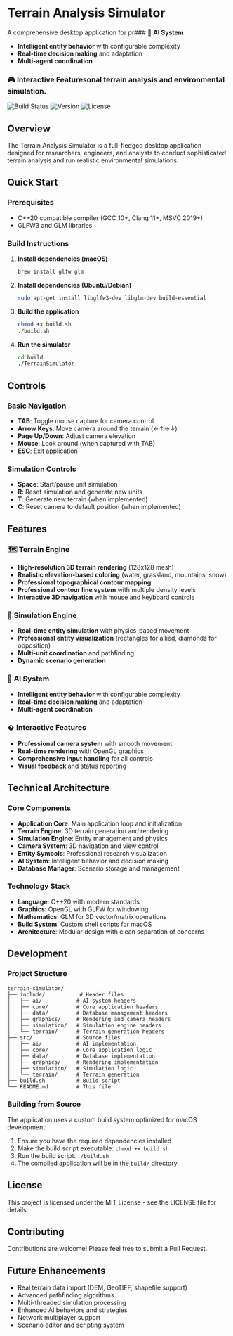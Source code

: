 # Terrain Analysis Simulator

A comprehensive desktop application for pr### 🤖 **AI System**
- **Intelligent entity behavior** with configurable complexity
- **Real-time decision making** and adaptation
- **Multi-agent coordination**

### 🎮 **Interactive Features**onal terrain analysis and environmental simulation.

![Build Status](https://img.shields.io/badge/build-passing-brightgreen)
![Version](https://img.shields.io/badge/version-1.0.0-blue)
![License](https://img.shields.io/badge/license-MIT-green)

## Overview

The Terrain Analysis Simulator is a full-fledged desktop application designed for researchers, engineers, and analysts to conduct sophisticated terrain analysis and run realistic environmental simulations.

## Quick Start

### Prerequisites
- C++20 compatible compiler (GCC 10+, Clang 11+, MSVC 2019+)
- GLFW3 and GLM libraries

### Build Instructions

1. **Install dependencies (macOS)**
   ```bash
   brew install glfw glm
   ```

2. **Install dependencies (Ubuntu/Debian)**
   ```bash
   sudo apt-get install libglfw3-dev libglm-dev build-essential
   ```

3. **Build the application**
   ```bash
   chmod +x build.sh
   ./build.sh
   ```

4. **Run the simulator**
   ```bash
   cd build
   ./TerrainSimulator
   ```

## Controls

### Basic Navigation
- **TAB**: Toggle mouse capture for camera control
- **Arrow Keys**: Move camera around the terrain (←↑→↓)
- **Page Up/Down**: Adjust camera elevation
- **Mouse**: Look around (when captured with TAB)
- **ESC**: Exit application

### Simulation Controls
- **Space**: Start/pause unit simulation
- **R**: Reset simulation and generate new units
- **T**: Generate new terrain (when implemented)
- **C**: Reset camera to default position (when implemented)

## Features

### 🗺️ **Terrain Engine**
- **High-resolution 3D terrain rendering** (128x128 mesh)
- **Realistic elevation-based coloring** (water, grassland, mountains, snow)
- **Professional topographical contour mapping**
- **Professional contour line system** with multiple density levels
- **Interactive 3D navigation** with mouse and keyboard controls

### 🎯 **Simulation Engine**
- **Real-time entity simulation** with physics-based movement
- **Professional entity visualization** (rectangles for allied, diamonds for opposition)
- **Multi-unit coordination** and pathfinding
- **Dynamic scenario generation**

### 🤖 **AI System**
- **Intelligent entity behavior** with configurable complexity
- **Real-time decision making** and adaptation
- **Multi-agent coordination**

### � **Interactive Features**
- **Professional camera system** with smooth movement
- **Real-time rendering** with OpenGL graphics
- **Comprehensive input handling** for all controls
- **Visual feedback** and status reporting

## Technical Architecture

### Core Components
- **Application Core**: Main application loop and initialization
- **Terrain Engine**: 3D terrain generation and rendering
- **Simulation Engine**: Entity management and physics
- **Camera System**: 3D navigation and view control
- **Entity Symbols**: Professional research visualization
- **AI System**: Intelligent behavior and decision making
- **Database Manager**: Scenario storage and management

### Technology Stack
- **Language**: C++20 with modern standards
- **Graphics**: OpenGL with GLFW for windowing
- **Mathematics**: GLM for 3D vector/matrix operations
- **Build System**: Custom shell scripts for macOS
- **Architecture**: Modular design with clean separation of concerns

## Development

### Project Structure
```
terrain-simulator/
├── include/           # Header files
│   ├── ai/           # AI system headers
│   ├── core/         # Core application headers
│   ├── data/         # Database management headers
│   ├── graphics/     # Rendering and camera headers
│   ├── simulation/   # Simulation engine headers
│   └── terrain/      # Terrain generation headers
├── src/              # Source files
│   ├── ai/           # AI implementation
│   ├── core/         # Core application logic
│   ├── data/         # Database implementation
│   ├── graphics/     # Rendering implementation
│   ├── simulation/   # Simulation logic
│   └── terrain/      # Terrain generation
├── build.sh          # Build script
└── README.md         # This file
```

### Building from Source
The application uses a custom build system optimized for macOS development:

1. Ensure you have the required dependencies installed
2. Make the build script executable: `chmod +x build.sh`
3. Run the build script: `./build.sh`
4. The compiled application will be in the `build/` directory

## License

This project is licensed under the MIT License - see the LICENSE file for details.

## Contributing

Contributions are welcome! Please feel free to submit a Pull Request.

## Future Enhancements

- Real terrain data import (DEM, GeoTIFF, shapefile support)
- Advanced pathfinding algorithms
- Multi-threaded simulation processing
- Enhanced AI behaviors and strategies
- Network multiplayer support
- Scenario editor and scripting system
